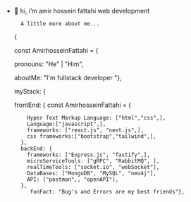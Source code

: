 - 👋 hi, i’m amir hossein fattahi web development
       
       
        A little more about me...
   
   
   
   
   
   
   
   {
   
   
   const AmirhosseinFattahi = {   
   
   
    pronouns: "He" | "Him",    
    
    
    aboutMe: "I'm fullstack developer "}, 
    
    
    
    myStack: {
    
    
    frontEnd: { 
    const AmirhosseinFattahi = {  
    
          Hyper Text Markup Language: ["html","css",],  
          Language:["javascript",],
          frameworks: ["react.js", "next.js",],
          css frameworks:["bootstrap","tailwind",],  
        },         
        backEnd: {             
          frameworks: ["Express.js", "fastify",],                   
          microServiceTools: ["gRPC", "RabbitMQ", ],
          realTimeTools: ["socket.io", "webSocket"],
          DataBases: ["MongoDB", "MySQL", "neo4j"],
          API: ["postman",, "openAPI"],
        }, 
           funFact: "Bug's and Errors are my best friends"},
